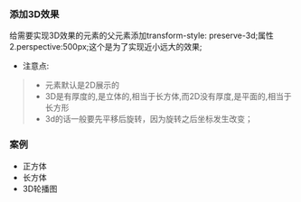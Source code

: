 ### 添加3D效果
给需要实现3D效果的元素的父元素添加transform-style: preserve-3d;属性
2.perspective:500px;这个是为了实现近小远大的效果;
* 注意点:

> * 元素默认是2D展示的
> * 3D是有厚度的,是立体的,相当于长方体,而2D没有厚度,是平面的,相当于长方形
> * 3d的话一般要先平移后旋转，因为旋转之后坐标发生改变；

### 案例

* 正方体
* 长方体
* 3D轮播图